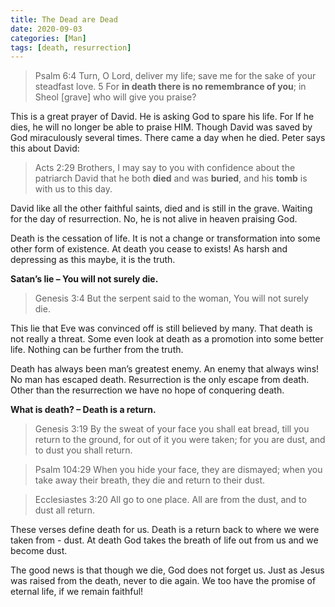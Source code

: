 ```yaml
---
title: The Dead are Dead
date: 2020-09-03
categories: [Man]
tags: [death, resurrection]
---
```


>Psalm 6:4 Turn, O Lord, deliver my life; save me for the sake of your steadfast love. 5 For **in death there is no remembrance of you**; in Sheol [grave] who will give you praise?

This is a great prayer of David. He is asking God to spare his life. For If he dies, he will no longer be able to praise HIM. Though David was saved by God miraculously several times. There came a day when he died. Peter says this about David:

>Acts 2:29 Brothers, I may say to you with confidence about the patriarch David that he both **died** and was **buried**, and his **tomb** is with us to this day.

David like all the other faithful saints, died and is still in the grave. Waiting for the day of resurrection. No, he is not alive in heaven praising God.

Death is the cessation of life. It is not a change or transformation into some other form of existence. At death you cease to exists! As harsh and depressing as this maybe, it is the truth.

**Satan’s lie – You will not surely die.**
>Genesis 3:4 But the serpent said to the woman, You will not surely die.

This lie that Eve was convinced off is still believed by many. That death is not really a threat. Some even look at death as a promotion into some better life. Nothing can be further from the truth.

Death has always been man’s greatest enemy. An enemy that always wins! No man has escaped death. Resurrection is the only escape from death. Other than the resurrection we have no hope of conquering death.

**What is death? – Death is a return.**
>Genesis 3:19 By the sweat of your face you shall eat bread, till you return to the ground, for out of it you were taken; for you are dust, and to dust you shall return.

>Psalm 104:29 When you hide your face, they are dismayed; when you take away their breath, they die and return to their dust.

>Ecclesiastes 3:20 All go to one place. All are from the dust, and to dust all return.

These verses define death for us. Death is a return back to where we were taken from - dust. At death God takes the breath of life out from us and we become dust.

The good news is that though we die, God does not forget us. Just as Jesus was raised from the death, never to die again. We too have the promise of eternal life, if we remain faithful!